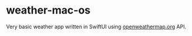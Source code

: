 # weather-mac-os

Very basic weather app written in SwiftUI using [openweathermap.org](openweathermap.org) API.
